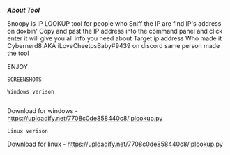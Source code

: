 ***About Tool***

Snoopy is IP LOOKUP tool for people who Sniff the IP are find IP's address on doxbin'
Copy and past the IP address into the command panel and click enter it will give you all info you need about Target ip address
Who made it Cybernerd8 AKA iLoveCheetosBaby#9439 on discord same person made the tool

ENJOY



`SCREENSHOTS`

`Windows verison`

<img src="https://media.discordapp.net/attachments/1030643083727089714/1030708182621880361/Annotation_2022-10-14_215716.png" alt="" title="IPLOOKUP">

Download for windows - https://uploadify.net/7708c0de858440c8/iplookup.py

`Linux verison`

Download for linux - https://uploadify.net/7708c0de858440c8/iplookup.py

<img src="https://media.discordapp.net/attachments/1030643083727089714/1030707952300085288/Annotation_2022-10-14_220501.png" alt="" title="IPLOOKUP">
